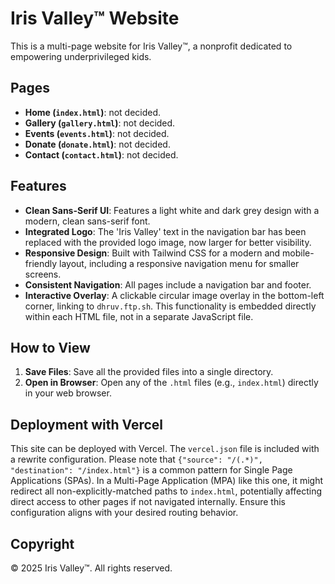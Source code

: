# Iris Valley&trade; Website

This is a multi-page website for Iris Valley&trade;, a nonprofit dedicated to empowering underprivileged kids.

## Pages
- **Home (`index.html`)**: not decided.
- **Gallery (`gallery.html`)**: not decided.
- **Events (`events.html`)**: not decided.
- **Donate (`donate.html`)**: not decided.
- **Contact (`contact.html`)**: not decided.

## Features
- **Clean Sans-Serif UI**: Features a light white and dark grey design with a modern, clean sans-serif font.
- **Integrated Logo**: The 'Iris Valley' text in the navigation bar has been replaced with the provided logo image, now larger for better visibility.
- **Responsive Design**: Built with Tailwind CSS for a modern and mobile-friendly layout, including a responsive navigation menu for smaller screens.
- **Consistent Navigation**: All pages include a navigation bar and footer.
- **Interactive Overlay**: A clickable circular image overlay in the bottom-left corner, linking to `dhruv.ftp.sh`. This functionality is embedded directly within each HTML file, not in a separate JavaScript file.

## How to View
1.  **Save Files**: Save all the provided files into a single directory.
2.  **Open in Browser**: Open any of the `.html` files (e.g., `index.html`) directly in your web browser.

## Deployment with Vercel
This site can be deployed with Vercel. The `vercel.json` file is included with a rewrite configuration. Please note that `{"source": "/(.*)", "destination": "/index.html"}` is a common pattern for Single Page Applications (SPAs). In a Multi-Page Application (MPA) like this one, it might redirect all non-explicitly-matched paths to `index.html`, potentially affecting direct access to other pages if not navigated internally. Ensure this configuration aligns with your desired routing behavior.

## Copyright
&copy; 2025 Iris Valley&trade;. All rights reserved.